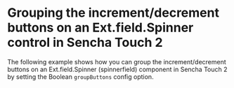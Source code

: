 # Grouping the increment/decrement buttons on an Ext.field.Spinner control in Sencha Touch 2 #

The following example shows how you can group the increment/decrement buttons on an Ext.field.Spinner (spinnerfield) component in Sencha Touch 2 by setting the Boolean `groupButtons` config option.
